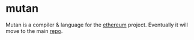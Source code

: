 mutan
=====

Mutan is a compiler & language for the [ethereum](http://ethereum.org) project.
Eventually it will move to the main [repo](https://github.com/ethereum).
